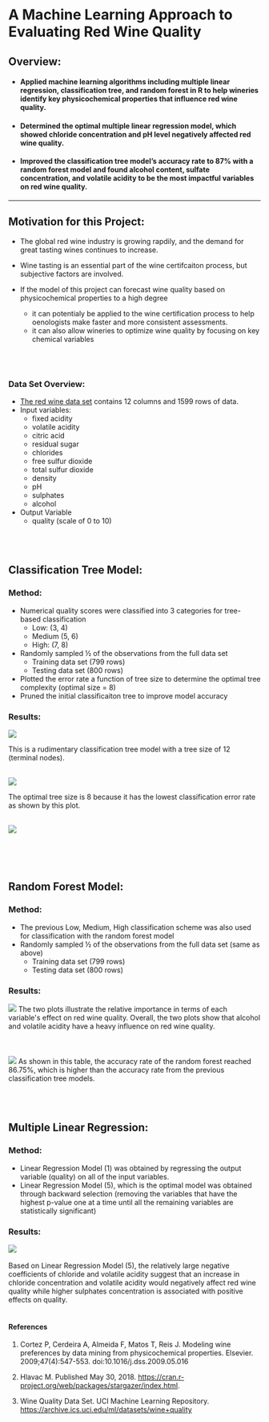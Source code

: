 # A Machine Learning Approach to Evaluating Red Wine Quality

## Overview:

 * #### Applied machine learning algorithms including multiple linear regression, classification tree, and random forest in R to help wineries identify key physicochemical properties that influence red wine quality. 
 * #### Determined the optimal multiple linear regression model, which showed chloride concentration and pH level negatively affected red wine quality. 
 * #### Improved the classification tree model’s accuracy rate to 87% with a random forest model and found alcohol content, sulfate concentration, and volatile acidity to be the most impactful variables on red wine quality.
---


## Motivation for this Project:

 * The global red wine industry is growing rapdily, and the demand for great tasting wines continues to increase.
 * Wine tasting is an essential part of the wine certifcaiton process, but subjective factors are involved.


 * If the model of this project can forecast wine quality based on physicochemical properties to a high degree
     - it can potentialy be applied to the wine certification process to help oenologists make faster and more consistent assessments.
     - it can also allow wineries to optimize wine quality by focusing on key chemical variables
    
<br/><br/>
### Data Set Overview:

* [The red wine data set](https://archive.ics.uci.edu/ml/datasets/wine+quality) contains 12 columns and 1599 rows of data.
* Input variables:
   - fixed acidity  
   - volatile acidity  
   - citric acid  
   - residual sugar  
   - chlorides
   - free sulfur dioxide 
   - total sulfur dioxide
   - density
   - pH
   - sulphates
   - alcohol
* Output Variable
   - quality (scale of 0 to 10)

<br/><br/>
## Classification Tree Model:


### Method:
* Numerical quality scores were classified into 3 categories for tree-based classification
  - Low: (3, 4)
  - Medium (5, 6)
  - High: (7, 8)
* Randomly sampled ½ of the observations from the full data set
  - Training data set (799 rows)
  - Testing data set  (800 rows)
* Plotted the error rate a function of tree size to determine the optimal tree complexity (optimal size = 8)
* Pruned the initial classificaiton tree to improve model accuracy

### Results:

![](https://github.com/vibreate/Machine-Learning-Project-in-R/blob/main/Images/unpruned%20tree.png)

This is a rudimentary classification tree model with a tree size of 12 (terminal nodes).
<br/><br/>

![](https://github.com/vibreate/Machine-Learning-Project-in-R/blob/main/Images/error%20rate%20vs%20tree%20size.png)

The optimal tree size is 8 because it has the lowest classification error rate as shown by this plot.
<br/><br/>

![](https://github.com/vibreate/Machine-Learning-Project-in-R/blob/main/Images/pruned.JPG?raw=true)
<br/><br/>


<br/><br/>
## Random Forest Model:

### Method:
* The previous Low, Medium, High classification scheme was also used for classification with the random forest model
* Randomly sampled ½ of the observations from the full data set (same as above)
  - Training data set (799 rows)
  - Testing data set  (800 rows)
  

### Results:

![](https://github.com/vibreate/Machine-Learning-Project-in-R/blob/main/Images/importance%20plots.JPG) 
The two plots illustrate the relative importance in terms of each variable's effect on red wine quality. Overall, the two plots show that alcohol and volatile acidity have a heavy influence on red wine quality.
<br/><br/>
<br/><br/>
![](https://github.com/vibreate/Machine-Learning-Project-in-R/blob/main/Images/model%20performance.JPG)
As shown in this table, the accuracy rate of the random forest reached 86.75%, which is higher than the accuracy rate from the previous classification tree models. 

<br/><br/>
## Multiple Linear Regression:
### Method:
* Linear Regression Model (1) was obtained by regressing the output variable (quality) on all of the input variables.
* Linear Regression Model (5), which is the optimal model was obtained through backward selection (removing
   the variables that have the highest p-value one at a time until all the remaining variables are statistically significant)

### Results:

![](https://github.com/vibreate/Machine-Learning-Project-in-R/blob/main/Images/regression%20results.JPG)
<br/><br/>
Based on Linear Regression Model (5), the relatively large negative coefficients of chloride and volatile acidity suggest that an increase in chloride concentration and volatile acidity would negatively affect red wine quality while higher sulphates concentration is associated with positive effects on quality.
<br/><br/>


#### References

1. Cortez P, Cerdeira A, Almeida F, Matos T, Reis J. Modeling wine preferences by data mining from physicochemical properties. Elsevier. 2009;47(4):547-553.
doi:10.1016/j.dss.2009.05.016 

2. Hlavac M. Published May 30, 2018. https://cran.r-project.org/web/packages/stargazer/index.html.

3. Wine Quality Data Set. UCI Machine Learning Repository. https://archive.ics.uci.edu/ml/datasets/wine+quality 




 





   


